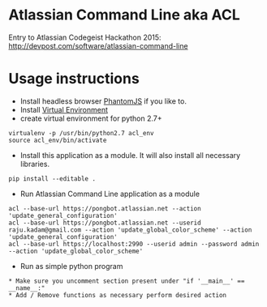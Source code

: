 # Atlassian Command Line aka ACL
Entry to Atlassian Codegeist Hackathon 2015: http://devpost.com/software/atlassian-command-line

# Usage instructions
* Install headless browser [PhantomJS](http://phantomjs.org/download.html) if you like to.
* Install [Virtual Environment](http://docs.python-guide.org/en/latest/dev/virtualenvs/)
* create virtual environment for python 2.7+
```
virtualenv -p /usr/bin/python2.7 acl_env
source acl_env/bin/activate
```
* Install this application as a module. It will also install all necessary libraries.
```
pip install --editable .
```
* Run Atlassian Command Line application as a module
```
acl --base-url https://pongbot.atlassian.net --action 'update_general_configuration'
acl --base-url https://pongbot.atlassian.net --userid raju.kadam@gmail.com --action 'update_global_color_scheme' --action 'update_general_configuration'
acl --base-url https://localhost:2990 --userid admin --password admin --action 'update_global_color_scheme'
```
* Run as simple python program
```
* Make sure you uncomment section present under "if '__main__' == __name__:"
* Add / Remove functions as necessary perform desired action
```
